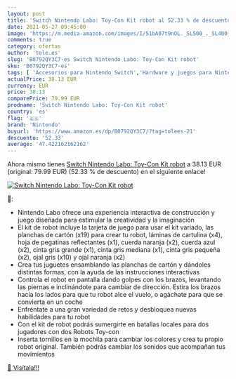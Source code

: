 ```yaml
---
layout: post
title: 'Switch Nintendo Labo: Toy-Con Kit robot al 52.33 % de descuento'
date: 2021-05-27 09:45:00
image: 'https://m.media-amazon.com/images/I/51bA07t9nOL._SL500_._SL400_.jpg'
comments: true
category: ofertas
author: 'tole.es'
slug: 'B0792QY3C7-es Switch Nintendo Labo: Toy-Con Kit robot'
sku: 'B0792QY3C7-es'
tags: [ 'Accesorios para Nintendo Switch','Hardware y juegos para Nintendo Switch','Kits de accesorios para Nintendo Switch','Videojuegos','nintendo', ]
actualPrice: 38.13 EUR
currency: EUR
price: 38.13
comparePrice: 79.99 EUR
prodname: 'Switch Nintendo Labo: Toy-Con Kit robot'
country: 'es'
flag: '🇪🇸'
brand: 'Nintendo'
buyurl: 'https://www.amazon.es/dp/B0792QY3C7/?tag=tolees-21'
descuento: '52.33'
average: '47.422162162162'
---
```


Ahora mismo tienes [Switch Nintendo Labo: Toy-Con Kit robot](https://www.amazon.es/dp/B0792QY3C7/?tag=tolees-21) a 38.13 EUR (original: 79.99 EUR) (52.33 %  de descuento) en el siguiente enlace!

[![Switch Nintendo Labo: Toy-Con Kit robot](https://m.media-amazon.com/images/I/51bA07t9nOL._SL500_._SL400_.jpg)](https://www.amazon.es/dp/B0792QY3C7/?tag=tolees-21)

🔎:

- Nintendo Labo ofrece una experiencia interactiva de construcción y juego diseñada para estimular la creatividad y la imaginación
- El kit de robot incluye la tarjeta de juego para usar el kit variado, las planchas de cartón (x19) para crear tu robot, láminas de cartulina (x4), hoja de pegatinas reflectantes (x1), cuerda naranja (x2), cuerda azul (x2), cinta gris grande (x1), cinta gris mediana (x1), cinta gris pequeña (x2), ojal gris (x10) y ojal naranja (x2)
- Crea tus juguetes ensamblando las planchas de cartón y dándoles distintas formas, con la ayuda de las instrucciones interactivas
- Controla el robot en pantalla dando golpes con los brazos, levantando las piernas e inclinándote para cambiar de dirección. Estira los brazos hacia los lados para que tu robot alce el vuelo, o agáchate para que se convierta en un coche
- Enfréntate a una gran variedad de retos y desbloquea nuevas habilidades para tu robot
- Con el kit de robot podrás sumergirte en batallas locales para dos jugadores con dos Robots Toy-con
- Inserta tornillos en la mochila para cambiar los colores y crea tu propio robot original. También podrás cambiar los sonidos que acompañan tus movimientos

[🛒 Visítala!!!](https://www.amazon.es/dp/B0792QY3C7/?tag=tolees-21)
